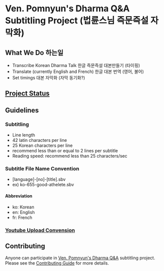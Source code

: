 # Ven. Pomnyun's Dharma Q&amp;A Subtitling Project (법륜스님 즉문즉설 자막화)

## What We Do 하는일
* Transcribe Korean Dharma Talk  한글 즉문즉설 대본만들기 (타이핑)
* Translate (currently English and French) 한글 대본 번역 (영어, 불어)
* Set timings 대본 자막화 (자막 동기화?)

## [Project Status](PROJECTS.md)

## Guidelines

### Subtitling
* Line length
 * 42 latin characters per line
 * 25 Korean characters per line
 * recommend less than or equal to 2 lines per subtitle
* Reading speed: recommend less than 25 characters/sec

### Subtitle File Name Convention
* [language]-[no]-[title].sbv
* ex) ko-655-good-athelete.sbv

#### Abbreviation
* ko: Korean
* en: English
* fr: French

### [Youtube Upload Convension](YouTube.md)

## Contributing
Anyone can participate in [Ven. Pomnyun's Dharma Q&A](https://www.youtube.com/playlist?list=PLZKHecEKSBgZZ_draQ8jwyqehn26yG2lM) subtitling project. Please see the [Contributing Guide](CONTRIBUTING.md) for more details.
